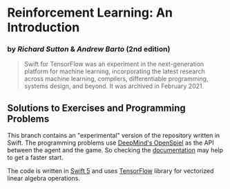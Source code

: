 
# Reinforcement Learning: An Introduction
### by _Richard Sutton_ & _Andrew Barto_ (2nd edition)

> Swift for TensorFlow was an experiment in the next-generation platform for machine learning, incorporating the latest research across machine learning, compilers, differentiable programming, systems design, and beyond. It was archived in February 2021.

## Solutions to Exercises and Programming Problems

This branch contains an "experimental" version of the repository written in Swift. The programming problems use [DeepMind's OpenSpiel](https://github.com/deepmind/open_spiel/) as the API between the agent and the game. So checking the [documentation](https://gym.openai.com/docs/) may help to get a faster start.

The code is written in [Swift 5](https://swift.org) and uses [TensorFlow](https://www.tensorflow.org/swift/guide/overview?hl=nl) library for vectorized linear algebra operations.
